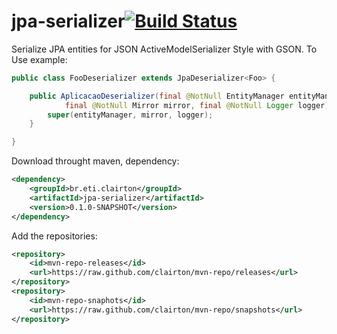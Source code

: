 # jpa-serializer[![Build Status](https://drone.io/github.com/clairton/jpa-serializer/status.png)](https://drone.io/github.com/clairton/jpa-serializer/latest)
Serialize JPA entities for JSON ActiveModelSerializer Style with GSON.
To Use example:
```java
public class FooDeserializer extends JpaDeserializer<Foo> {

	public AplicacaoDeserializer(final @NotNull EntityManager entityManager,
			final @NotNull Mirror mirror, final @NotNull Logger logger) {
		super(entityManager, mirror, logger);
	}

}
```	
Download throught maven, dependency:
```xml
<dependency>
	<groupId>br.eti.clairton</groupId>
	<artifactId>jpa-serializer</artifactId>
	<version>0.1.0-SNAPSHOT</version>
</dependency>
```
Add the repositories:
```xml
<repository>
	<id>mvn-repo-releases</id>
	<url>https://raw.github.com/clairton/mvn-repo/releases</url>
</repository>
<repository>
	<id>mvn-repo-snaphots</id>
	<url>https://raw.github.com/clairton/mvn-repo/snapshots</url>
</repository>
```
